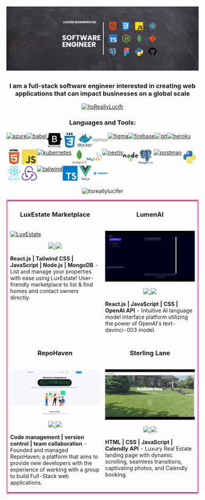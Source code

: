 

<h1 align="center"><img src="Header.Banner.png">


<h3 align="center">I am a full-stack software engineer interested in creating web applications that can impact businesses on a global scale</h3>

<p align="center"> <a href="https://twitter.com/ItsReallyLucifr" target="blank"><img src="https://img.shields.io/twitter/follow/itsreallylucifr?logo=twitter&style=for-the-badge" alt="ItsReallyLucifr" /></a> </p>





<h3 align="center">Languages and Tools:</h3>
<p align="center" style="display: flex; flex-wrap: wrap;"> <a href="https://azure.microsoft.com/en-in/" target="_blank" rel="noreferrer"> <img src="https://www.vectorlogo.zone/logos/microsoft_azure/microsoft_azure-icon.svg" alt="azure" width="40" height="40"/> </a> <a href="https://babeljs.io/" target="_blank" rel="noreferrer"> <img src="https://www.vectorlogo.zone/logos/babeljs/babeljs-icon.svg" alt="babel" width="40" height="40"/> </a> <a href="https://getbootstrap.com" target="_blank" rel="noreferrer"> <img src="https://raw.githubusercontent.com/devicons/devicon/master/icons/bootstrap/bootstrap-plain-wordmark.svg" alt="bootstrap" width="40" height="40"/> </a> <a href="https://www.w3schools.com/css/" target="_blank" rel="noreferrer"> <img src="https://raw.githubusercontent.com/devicons/devicon/master/icons/css3/css3-original-wordmark.svg" alt="css3" width="40" height="40"/> </a> <a href="https://www.docker.com/" target="_blank" rel="noreferrer"> <img src="https://raw.githubusercontent.com/devicons/devicon/master/icons/docker/docker-original-wordmark.svg" alt="docker" width="40" height="40"/> </a> <a href="https://expressjs.com" target="_blank" rel="noreferrer"> <img src="https://raw.githubusercontent.com/devicons/devicon/master/icons/express/express-original-wordmark.svg" alt="express" width="40" height="40"/> </a> <a href="https://www.figma.com/" target="_blank" rel="noreferrer"> <img src="https://www.vectorlogo.zone/logos/figma/figma-icon.svg" alt="figma" width="40" height="40"/> </a> <a href="https://firebase.google.com/" target="_blank" rel="noreferrer"> <img src="https://www.vectorlogo.zone/logos/firebase/firebase-icon.svg" alt="firebase" width="40" height="40"/> </a> <a href="https://git-scm.com/" target="_blank" rel="noreferrer"> <img src="https://www.vectorlogo.zone/logos/git-scm/git-scm-icon.svg" alt="git" width="40" height="40"/> </a> <a href="https://heroku.com" target="_blank" rel="noreferrer"> <img src="https://www.vectorlogo.zone/logos/heroku/heroku-icon.svg" alt="heroku" width="40" height="40"/> </a> <a href="https://www.w3.org/html/" target="_blank" rel="noreferrer"> <img src="https://raw.githubusercontent.com/devicons/devicon/master/icons/html5/html5-original-wordmark.svg" alt="html5" width="40" height="40"/> </a> <a href="https://developer.mozilla.org/en-US/docs/Web/JavaScript" target="_blank" rel="noreferrer"> <img src="https://raw.githubusercontent.com/devicons/devicon/master/icons/javascript/javascript-original.svg" alt="javascript" width="40" height="40"/> </a> <a href="https://kubernetes.io" target="_blank" rel="noreferrer"> <img src="https://www.vectorlogo.zone/logos/kubernetes/kubernetes-icon.svg" alt="kubernetes" width="40" height="40"/> </a> <a href="https://www.mongodb.com/" target="_blank" rel="noreferrer"> <img src="https://raw.githubusercontent.com/devicons/devicon/master/icons/mongodb/mongodb-original-wordmark.svg" alt="mongodb" width="40" height="40"/> </a> <a href="https://www.mysql.com/" target="_blank" rel="noreferrer"> <img src="https://raw.githubusercontent.com/devicons/devicon/master/icons/mysql/mysql-original-wordmark.svg" alt="mysql" width="40" height="40"/> </a> <a href="https://nextjs.org/" target="_blank" rel="noreferrer"> <img src="https://cdn.worldvectorlogo.com/logos/nextjs-2.svg" alt="nextjs" width="40" height="40"/> </a> <a href="https://nodejs.org" target="_blank" rel="noreferrer"> <img src="https://raw.githubusercontent.com/devicons/devicon/master/icons/nodejs/nodejs-original-wordmark.svg" alt="nodejs" width="40" height="40"/> </a> <a href="https://www.postgresql.org" target="_blank" rel="noreferrer"> <img src="https://raw.githubusercontent.com/devicons/devicon/master/icons/postgresql/postgresql-original-wordmark.svg" alt="postgresql" width="40" height="40"/> </a> <a href="https://postman.com" target="_blank" rel="noreferrer"> <img src="https://www.vectorlogo.zone/logos/getpostman/getpostman-icon.svg" alt="postman" width="40" height="40"/> </a> <a href="https://www.python.org" target="_blank" rel="noreferrer"> <img src="https://raw.githubusercontent.com/devicons/devicon/master/icons/python/python-original.svg" alt="python" width="40" height="40"/> </a> <a href="https://reactjs.org/" target="_blank" rel="noreferrer"> <img src="https://raw.githubusercontent.com/devicons/devicon/master/icons/react/react-original-wordmark.svg" alt="react" width="40" height="40"/> </a> <a href="https://redux.js.org" target="_blank" rel="noreferrer"> <img src="https://raw.githubusercontent.com/devicons/devicon/master/icons/redux/redux-original.svg" alt="redux" width="40" height="40"/> </a> <a href="https://tailwindcss.com/" target="_blank" rel="noreferrer"> <img src="https://www.vectorlogo.zone/logos/tailwindcss/tailwindcss-icon.svg" alt="tailwind" width="40" height="40"/> </a> <a href="https://www.typescriptlang.org/" target="_blank" rel="noreferrer"> <img src="https://raw.githubusercontent.com/devicons/devicon/master/icons/typescript/typescript-original.svg" alt="typescript" width="40" height="40"/> </a> <a href="https://vuejs.org/" target="_blank" rel="noreferrer"> <img src="https://raw.githubusercontent.com/devicons/devicon/master/icons/vuejs/vuejs-original-wordmark.svg" alt="vuejs" width="40" height="40"/> </a> <a href="https://webpack.js.org" target="_blank" rel="noreferrer"> <img src="https://raw.githubusercontent.com/devicons/devicon/d00d0969292a6569d45b06d3f350f463a0107b0d/icons/webpack/webpack-original-wordmark.svg" alt="webpack" width="40" height="40"/> </a> </p>

<p align="center"><img align="center" src="https://github-readme-stats.vercel.app/api/top-langs?username=itsreallylucifer&show_icons=true&locale=en&layout=compact" alt="itsreallylucifer" /></p>


  

<div>

<table bordercolor="#ff69b4">
  <tr>
    <td width="50%" valign="top">
      <h3 align="center">LuxEstate Marketplace</h3>
        <br />
        <a target="_blank" href="https://luxestate.onrender.com/">
            <img src="https://github.com/ItsReallyLucifer/PortfolioMain/blob/d867cc8b6ad39361ccd040c5b92bfbe761d0a50f/devfolio-master/img/LuxEstate.gif" width="100%" alt="LuxEstate"/>
        </a>
        <br />
        <p align="center">
          
  <a href="https://github.com/ItsReallyLucifer/LuxEstate" target="_blank">
    <img src="https://img.shields.io/static/v1?label=|&message=REPO&color=58c558&style=plastic&logo=github&logo-color=white"/>
  </a>  
  <a href="https://luxestate.onrender.com/" target="_blank">
    <img src="https://img.shields.io/static/v1?label=|&message=WEBSITE&color=58c558&style=plastic&logo=wordpress&logo-color=white"/>
  </a>
      </p>
        <p><strong>React.js | Tailwind CSS | JavaScript | Node.js | MongoDB</strong> - List and manage your properties with ease using LuxEstate! User-friendly marketplace to list & find homes and contact owners directly.</p>
    </td>
    <td width="50%" valign="top">
      <h3 align="center">LumenAI</h3>
        <br />
      <a target="_blank" href="https://lumenai.pro/">
            <img src="https://github.com/ItsReallyLucifer/PortfolioMain/blob/d867cc8b6ad39361ccd040c5b92bfbe761d0a50f/devfolio-master/img/LumenAI2.gif" width="100%"  alt="LumenAI"/>
        </a>
        <br />
        <p align="center">
          
  <a href="https://github.com/ItsReallyLucifer/LumenAI" target="_blank">
    <img src="https://img.shields.io/static/v1?label=|&message=REPO&color=58c558&style=plastic&logo=github&logo-color=white"/>
  </a>
  <a href="https://lumenai.pro/" target="_blank">
    <img src="https://img.shields.io/static/v1?label=|&message=WEBSITE&color=58c558&style=plastic&logo=wordpress&logo-color=white"/>
  </a>
      </p>
        <p><strong>React.js | JavaScript | CSS | OpenAI API </strong> - Intuitive AI language model interface platform utilizing the power of OpenAI's text-davinci-003 model.</p>
    </td>
  </tr>
  
   <tr>
    <td width="50%" valign="top">
      <h3 align="center">RepoHaven</h3>
        <br />
        <a target="_blank" href="https://repohaven.com/">
            <img src="RepoHaven2.gif" width="100%" alt="RepoHaven"/>
        </a>
        <br />
        <p align="center">
          
  <a href="https://github.com/RepoHaven" target="_blank">
    <img src="https://img.shields.io/static/v1?label=|&message=REPO&color=58c558&style=plastic&logo=github&logo-color=white"/>
  </a>  
  <a href="https://repohaven.com/" target="_blank">
    <img src="https://img.shields.io/static/v1?label=|&message=WEBSITE&color=58c558&style=plastic&logo=wordpress&logo-color=white"/>
  </a>
      </p>
        <p><strong>Code management | version control | team collaboration </strong> - Founded and managed RepoHaven; a platform that aims to provide new developers with the experience of working with a group to build Full-Stack web applications.</p>
    </td>
    <td width="50%" valign="top">
      <h3 align="center">Sterling Lane</h3>
        <br />
      <a target="_blank" href="https://sterlinglane.netlify.app/">
            <img src="https://github.com/ItsReallyLucifer/PortfolioMain/blob/2e1e1396fe00a4b684a957a43c1ed5fb4c8f5cb0/devfolio-master/img/sterling.gif" width="100%"  alt="Sterling Lane"/>
        </a>
        <br />
        <p align="center">
          
  <a href="https://github.com/ItsReallyLucifer/sterlinglane" target="_blank">
    <img src="https://img.shields.io/static/v1?label=|&message=REPO&color=58c558&style=plastic&logo=github&logo-color=white"/>
  </a>
  <a href="https://sterlinglane.netlify.app/" target="_blank">
    <img src="https://img.shields.io/static/v1?label=|&message=WEBSITE&color=58c558&style=plastic&logo=wordpress&logo-color=white"/>
  </a>
      </p>
        <p><strong>HTML | CSS | JavaScript | Calendly API </strong> - Luxury Real Estate landing page with dynamic scrolling, seamless transitions, captivating photos, and Calendly booking.</p>
    </td>
  </tr>
</table>

